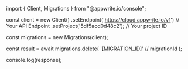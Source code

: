 import { Client, Migrations } from "@appwrite.io/console";

const client = new Client()
    .setEndpoint('https://cloud.appwrite.io/v1') // Your API Endpoint
    .setProject('5df5acd0d48c2'); // Your project ID

const migrations = new Migrations(client);

const result = await migrations.delete(
    '[MIGRATION_ID]' // migrationId
);

console.log(response);
